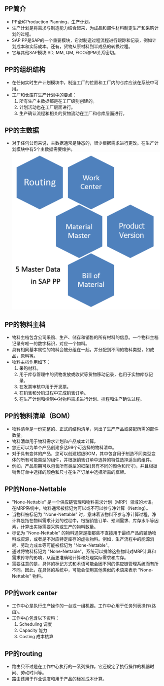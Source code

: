 ## PP简介
- PP全称Production Planning，生产计划。
- 生产计划是将需求与制造能力结合起来，为成品和部件材料制定生产和采购计划的过程。
- SAP PP是SAP的一个重要模块，它对制造过程流程进行跟踪和记录，例如计划成本和实际成本。还有，货物从原材料到半成品的转换过程。
- 它与其他SAP模块:SD, MM, QM, FICO和PM关系密切。

<!-- ============================================================分割线=====================================================================-->

## PP的组织结构
- 在任何实时生产计划模块中，制造工厂的位置和工厂内的仓库应该在系统中可用。
- 工厂和仓库在生产计划中的要点：
    1. 所有生产主数据都是在工厂级别创建的。
    2. 计划活动也在工厂层面进行。
    3. 生产确认流程和相关的货物流动在工厂和仓库层面进行。

<!-- ============================================================分割线=====================================================================-->

## PP的主数据
- 对于任何公司来说，主数据通常是静态的，很少根据需求进行更改。在生产计划模块中有5个主数据需要维护。
![Master_data](../../images/PP/Master_data.png)

<!-- ============================================================分割线=====================================================================-->

## PP的物料主档
- 物料主档包含公司采购、生产、储存和销售的所有材料的信息。一个物料主档记录有唯一的数字标识，对应一个物料。
- 具有相同基本属性的物料会被分组在一起，并分配到不同的物料类型，如成品，原料等。
- 物料主档作用如下：
    1. 采购材料。
    2. 用于库存管理中的货物发放或收货等货物移动记录，也用于实物库存记录。
    3. 在发票审核中用于开发票。
    4. 在销售和分销过程中完成销售订单。
    5. 在生产计划和控制中对物料需求进行计划、排程和生产确认过程。

<!-- ============================================================分割线=====================================================================-->

## PP的物料清单（BOM）
- 物料清单是一份完整的、正式的结构清单，列出了生产产品或装配所需的部件数量。
- 物料清单用于物料需求计划和产品成本计算。
- 您还可以为单个产品创建多达99个可选择的物料清单。
- 对于具有变体的产品，您可以创建超级BOM，其中包含用于制造不同类型变体的所有可能类型的组件，并根据销售订单中选择的特性选择适当的组件。
- 例如，产品周期可以包含所有类型的框架(具有不同的颜色和尺寸)，并且根据销售订单中选择的颜色和尺寸在生产订单中选择所需的框架。

<!-- ============================================================分割线=====================================================================-->

## PP的None-Nettable
- "None-Nettable" 是一个供应链管理和物料需求计划（MRP）领域的术语。在MRP系统中，物料通常被标记为可以或不可以参与净计算（Netting）。
- 当物料被标记为 "None-Nettable" 时，意味着该物料不参与净计算过程。净计算是指在物料需求计划的过程中，根据销售订单、预测需求、库存水平等因素，计算出实际需要采购或生产的物料数量。
- 标记为 "None-Nettable" 的物料通常是指那些不直接用于最终产品的辅助物料或资源，或者是不对应特定库存的虚拟物料。例如，生产流程中的能源消耗、劳动力成本等可能被标记为 "None-Nettable"。
- 通过将物料标记为 "None-Nettable"，系统可以排除这些物料对MRP计算和需求传导的影响，从而更准确地计算和处理实际需求和库存。
- 需要注意的是，具体的标记方式和术语可能会因不同的供应链管理系统而有所不同。因此，在具体的系统中，可能会使用其他类似的术语来表示 "None-Nettable" 物料。

<!-- ============================================================分割线=====================================================================-->

## PP的work center
- 工作中心是执行生产操作的一台或一组机器。工作中心用于任务列表操作(路由)。
- 工作中心包含以下资料：
    1. Scheduling 调度
    2. Capacity 能力
	3. Costing 成本核算

<!-- ============================================================分割线=====================================================================-->

## PP的routing
- 路由只不过是在工作中心执行的一系列操作。它还规定了执行操作的机器时间、劳动时间等。
- 路由还用于作业调度和用于产品的标准成本计算。